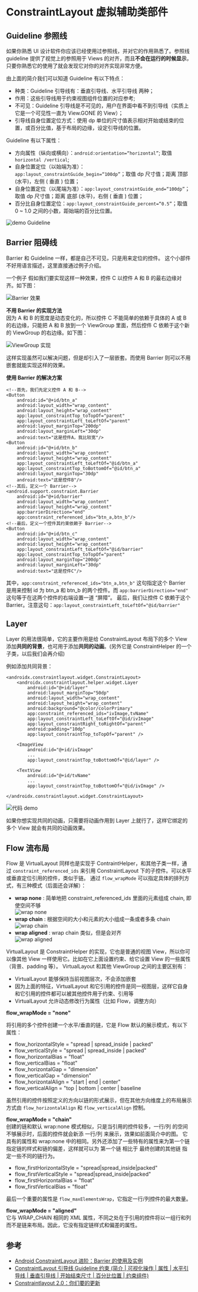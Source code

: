 # ConstraintLayout 虚拟辅助类部件

## Guideline 参照线

如果你熟悉 UI 设计软件你应该已经使用过参照线，并对它的作用熟悉了。参照线 guideline 提供了视觉上的参照用于 Views 的对齐，而且**不会在运行的时候显示**，只要你熟悉它的使用了就会发现它对你的对齐实现非常方便。

由上面的简介我们可以知道 Guideline 有以下特点：
* 种类：Guideline 引导线有：垂直引导线、水平引导线 两种；
* 作用：这些引导线用于约束视图组件位置的对应参考;
* 不可见：Guideline 引导线是不可见的，用户在界面中看不到引导线（实质上它是一个可见性一直为 View.GONE 的 View）；
* 引导线自身位置定位方式：使用 dp 单位的尺寸值表示相对开始或结束的位置，或百分比值，基于布局的边缘，设定引导线的位置。

Guideline 有以下属性：
* 方向属性（纵向或横向）：`android:orientation=“horizontal”`; 取值 `horizontal /vertical`;
* 自身位置定位（以始端为准）：`app:layout_constraintGuide_begin=“100dp”`；取值 dp 尺寸值；距离 顶部 (水平)，左侧 ( 垂直 ) 位置；
* 自身位置定位（以尾端为准）：`app:layout_constraintGuide_end=“100dp”`；取值 dp 尺寸值；距离 底部 (水平)，右侧 ( 垂直 ) 位置；
* 百分比自身位置定位：`app:layout_constraintGuide_percent=“0.5”`；取值 0 ~ 1.0 之间的小数，距始端的百分比位置。

![demo Guideline]()

## Barrier 阻碍线

Barrier 和 Guideline 一样，都是自己不可见，只是用来定位的控件。
这个小部件不好用语言描述，这里直接通过例子介绍。

一个例子
假如我们要实现这样一种效果，控件 C 以控件 A 和 B 的最右边缘对齐。如下图：

![Barrier 效果](https://github.com/OCNYang/ConstraintLayout_Guide/blob/master/docs/barrier_demo.png?raw=true)

**不用 Barrier 的实现方法**  
因为 A 和 B 的宽度是动态变化的，所以控件 C 不能简单的依赖于具体的 A 或 B 的右边缘，只能把 A 和 B 放到一个 ViewGroup 里面，然后控件 C 依赖于这个新的 ViewGroup 的右边缘。如下图：

![ViewGroup 实现](https://github.com/OCNYang/ConstraintLayout_Guide/blob/master/docs/barrier_demo2.png?raw=true)

这样实现虽然可以解决问题，但是却引入了一层嵌套。而使用 Barrier 则可以不用嵌套就能实现这样的效果。

**使用 Barrier 的解决方案**  

```
<!--首先，我们先定义控件 A 和 B-->
<Button
    android:id="@+id/btn_a"
    android:layout_width="wrap_content"
    android:layout_height="wrap_content"
    app:layout_constraintTop_toTopOf="parent"
    app:layout_constraintLeft_toLeftOf="parent"
    android:layout_marginTop="200dp"
    android:layout_marginLeft="30dp"
    android:text="这是控件A，我比较宽"/>
<Button
    android:id="@+id/btn_b"
    android:layout_width="wrap_content"
    android:layout_height="wrap_content"
    app:layout_constraintLeft_toLeftOf="@id/btn_a"
    app:layout_constraintTop_toBottomOf="@id/btn_a"
    android:layout_marginTop="30dp"
    android:text="这是控件B"/>
<!--其后，定义一个 Barrier-->
<android.support.constraint.Barrier
    android:id="@+id/barrier"
    android:layout_width="wrap_content"
    android:layout_height="wrap_content"
    app:barrierDirection="end"
    app:constraint_referenced_ids="btn_a,btn_b"/>
<!--最后，定义一个控件其约束依赖于 Barrier-->
<Button
    android:id="@+id/btn_c"
    android:layout_width="wrap_content"
    android:layout_height="wrap_content"
    app:layout_constraintLeft_toLeftOf="@id/barrier"
    app:layout_constraintTop_toTopOf="parent"
    android:layout_marginTop="200dp"
    android:layout_marginLeft="30dp"
    android:text="这是控件C"/>
```
   
其中，`app:constraint_referenced_ids="btn_a,btn_b"` 这句指定这个 Barrier 是用来控制 id 为 btn_a 和 btn_b 的两个控件。而 `app:barrierDirection="end"` 这句等于在这两个控件的右端设置一道 “屏障”。
最后，我们让控件 C 依赖于这个 Barrier。注意这句：`app:layout_constraintLeft_toLeftOf="@id/barrier"`

## Layer

Layer 的用法很简单，它的主要作用是给 ConstraintLayout 布局下的多个 View 添加**共同的背景**，也可用于添加**共同的动画**。(另外它是 ConstraintHelper 的一个子类，以后我们会再介绍)

例如添加共同背景：

```
<androidx.constraintlayout.widget.ConstraintLayout>
    <androidx.constraintlayout.helper.widget.Layer
        android:id="@+id/layer"
        android:layout_marginTop="50dp"
        android:layout_width="wrap_content"
        android:layout_height="wrap_content"
        android:background="@color/colorPrimary"
        app:constraint_referenced_ids="ivImage,tvName"
        app:layout_constraintLeft_toLeftOf="@id/ivImage"
        app:layout_constraintRight_toRightOf="parent"
        android:padding="10dp"
        app:layout_constraintTop_toTopOf="parent" />

    <ImageView
        android:id="@+id/ivImage"
        ...
        app:layout_constraintTop_toBottomOf="@id/layer" />

    <TextView
        android:id="@+id/tvName"
        ...
        app:layout_constraintTop_toBottomOf="@id/ivImage" />

</androidx.constraintlayout.widget.ConstraintLayout>
```

![代码 demo]()

如果你想实现共同的动画，只需要将动画作用到 Layer 上就行了，这样它绑定的多个 View 就会有共同的动画效果。

## Flow 流布局

Flow 是 VirtualLayout 同样也是实现于 ContraintHelper，和其他子类一样，通过 `constraint_referenced_ids` 来引用 ConstraintLayout 下的子控件。可以水平或垂直定位引用的控件，类似于链。
通过 `flow_wrapMode` 可以指定具体的排列方式，有三种模式（后面还会详解）：
* **wrap none** : 简单地把 constraint_referenced_ids 里面的元素组成 chain, 即使空间不够  
![wrap none](../flow_wrap_none.png)
* **wrap chain** : 根据空间的大小和元素的大小组成一条或者多条 chain  
![wrap chain](../flow_wrap_chain.png)
* **wrap aligned** : wrap chain 类似，但是会对齐  
![wrap aligned](../flow_wrap_aligned.png)

VirtualLayout 是 ConstraintHelper 的实现，它也是普通的视图 View，所以你可以像其他 View 一样使用它。比如在它上面设置约束、给它设置 View 的一些属性（背景、padding 等）。
VirtualLayout 和其他 ViewGroup 之间的主要区别有：
* VirtualLayout 能够保持当前视图层次，不会添加嵌套
* 因为上面的特征，VirtualLayout 和它引用的控件是同一视图层，这样它自身和它引用的控件都可以被其他控件用于约束、引用等
* VirtualLayout 允许动态修改行为属性（比如 Flow，调整方向）

**flow_wrapMode = "none"**

将引用的多个控件创建一个水平/垂直的链，它是 Flow 默认的展示模式，有以下属性：  
* flow_horizontalStyle = "spread | spread_inside | packed"
* flow_verticalStyle = "spread | spread_inside | packed"
* flow_horizontalBias = "float"
* flow_verticalBias = "float"
* flow_horizontalGap = "dimension"
* flow_verticalGap = "dimension"
* flow_horizontalAlign = "start | end | center"
* flow_verticalAlign = "top | bottom | center | baseline

虽然引用的控件按照定义的方向以链的形式展示，但在其他方向维度上的布局展示方式由 `flow_horizontalAlign` 和 `flow_verticalAlign` 控制。

**flow_wrapMode = "chain"**  
创建的链和默认 wrap:none 模式相似，只是当引用的控件较多，一行/列 的空间不够展示时，后面的控件就会新添 一行/列 来展示，效果如前面简介中的图。
它具有的属性和 wrap:none 中的相同。另外还添加了一些特有的属性来为第一个链指定链的样式和链的偏差，这样就可以为 第一个链 相比于 最终创建的其他链 指定一些不同的链行为。

* flow_firstHorizontalStyle = "spread|spread_inside|packed"
* flow_firstVerticalStyle = "spread|spread_inside|packed"
* flow_firstHorizontalBias = "float"
* flow_firstVerticalBias = "float"

最后一个重要的属性是 `flow_maxElementsWrap`，它指定一行/列控件的最大数量。

**flow_wrapMode = "aligned"**  
它与 WRAP_CHAIN 相同的 XML 属性，不同之处在于引用的控件将以一组行和列而不是链来布局。因此，它没有指定链样式和偏差的属性。

## 参考

* [Android ConstraintLayout 进阶：Barrier 的使用及实例](https://www.jianshu.com/p/ed5183e44128)
* [ConstraintLayout 引导线 Guideline 约束 (简介 | 可视化操作 | 属性 | 水平引导线 | 垂直引导线 | 开始结束尺寸 | 百分比位置 | 约束组件)](https://blog.csdn.net/shulianghan/article/details/105982860)
* [Constraintlayout 2.0：你们要的更新](https://blog.csdn.net/Android725/article/details/107721625)

